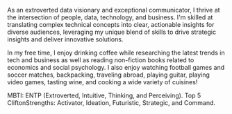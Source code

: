 As an extroverted data visionary and exceptional communicator, I thrive at the intersection of people, data, technology, and business. I'm skilled at translating complex technical concepts into clear, actionable insights for diverse audiences, leveraging my unique blend of skills to drive strategic insights and deliver innovative solutions.

In my free time, I enjoy drinking coffee while researching the latest trends in tech and business as well as reading non-fiction books related to economics and social psychology. I also enjoy watching football games and soccer matches, backpacking, traveling abroad, playing guitar, playing video games, tasting wine, and cooking a wide variety of cuisines!

MBTI: ENTP (Extroverted, Intuitive, Thinking, and Perceiving).
Top 5 CliftonStrengths: Activator, Ideation, Futuristic, Strategic, and Command.

<!---
thomascowart/thomascowart is a ✨ special ✨ repository because its `README.md` (this file) appears on your GitHub profile.
You can click the Preview link to take a look at your changes.
--->
